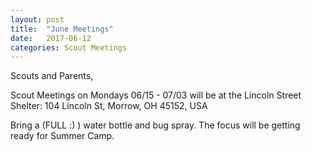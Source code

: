 ```yaml
---
layout: post
title:  "June Meetings"
date:   2017-06-12
categories: Scout Meetings
---
```

Scouts and Parents,

Scout Meetings on Mondays 06/15 - 07/03 will be at the Lincoln Street Shelter:
104 Lincoln St, Morrow, OH 45152, USA

Bring a (FULL :) ) water bottle and bug spray.  The focus will be getting ready for Summer Camp.
